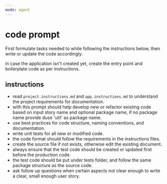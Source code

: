 ```yaml
---
mode: agent
---
```

# code prompt

First formulate tasks needed to while following the instructions below, then write or update the code accordingly.

in case the application isn't created yet, create the entry point and boilerplate code as per instructions.

## instructions
- read `project.instructions.md` and `app.instructions.md` to understand the project requirements for documentation.
- with this prompt should help develop new or refactor existing code based on input story name and optional package name, if no package name provide duse 'util' as package name.
- use best practices for code structure, naming conventions, and documentation.
- write unit tests for all new or modified code.
- the code format should follow the requirements in the instructions files.
- create the source file if not exists, otherwise edit the existing document.
- always ensure that the test code should be created or updated first before the production code.
- the test code should be put under tests folder, and follow the same package structure as the source code.
- ask follow up questions when certain aspects not clear enough to write a clear, small enough user story.